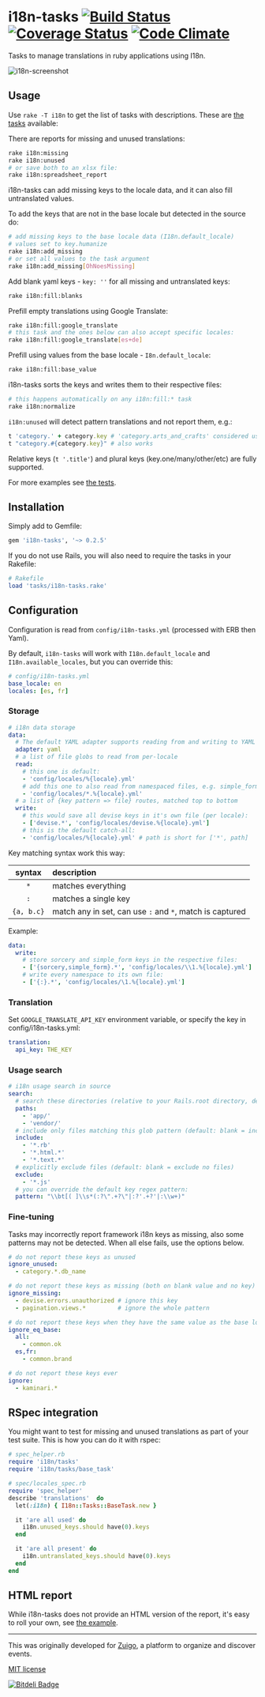 # i18n-tasks [![Build Status](https://travis-ci.org/glebm/i18n-tasks.png?branch=master)](https://travis-ci.org/glebm/i18n-tasks) [![Coverage Status](https://coveralls.io/repos/glebm/i18n-tasks/badge.png?branch=master)](https://coveralls.io/r/glebm/i18n-tasks?branch=master) [![Code Climate](https://codeclimate.com/github/glebm/i18n-tasks.png)](https://codeclimate.com/github/glebm/i18n-tasks)


Tasks to manage translations in ruby applications using I18n.

![i18n-screenshot](https://raw.github.com/glebm/i18n-tasks/master/doc/img/i18n-tasks.gif "i18n-tasks output screenshot")

## Usage

Use `rake -T i18n` to get the list of tasks with descriptions. These are [the tasks](/lib/tasks/i18n-tasks.rake) available:

There are reports for missing and unused translations:

```bash
rake i18n:missing
rake i18n:unused
# or save both to an xlsx file:
rake i18n:spreadsheet_report
```

i18n-tasks can add missing keys to the locale data, and it can also fill untranslated values.

To add the keys that are not in the base locale but detected in the source do:

```bash
# add missing keys to the base locale data (I18n.default_locale)
# values set to key.humanize
rake i18n:add_missing
# or set all values to the task argument
rake i18n:add_missing[OhNoesMissing]
```

Add blank yaml keys - `key: ''` for all missing and untranslated keys:

```bash
rake i18n:fill:blanks
```

Prefill empty translations using Google Translate:

```bash
rake i18n:fill:google_translate
# this task and the ones below can also accept specific locales:
rake i18n:fill:google_translate[es+de]
```
Prefill using values from the base locale - `I8n.default_locale`:
```bash
rake i18n:fill:base_value
```

i18n-tasks sorts the keys and writes them to their respective files:

```bash
# this happens automatically on any i18n:fill:* task
rake i18n:normalize 
```


`i18n:unused` will detect pattern translations and not report them, e.g.:

```ruby
t 'category.' + category.key # 'category.arts_and_crafts' considered used
t "category.#{category.key}" # also works
```

Relative keys (`t '.title'`) and plural keys (key.one/many/other/etc) are fully supported.

For more examples see [the tests](/spec/i18n_tasks_spec.rb).


## Installation

Simply add to Gemfile:

```ruby
gem 'i18n-tasks', '~> 0.2.5'
```

If you do not use Rails, you will also need to require the tasks in your Rakefile:

```ruby
# Rakefile
load 'tasks/i18n-tasks.rake'
```

## Configuration

Configuration is read from `config/i18n-tasks.yml` (processed with ERB then Yaml).

By default, `i18n-tasks` will work with `I18n.default_locale` and `I18n.available_locales`, but you can override this:

```yaml
# config/i18n-tasks.yml
base_locale: en
locales: [es, fr]
```

### Storage

```yaml
# i18n data storage
data:
  # The default YAML adapter supports reading from and writing to YAML files
  adapter: yaml
  # a list of file globs to read from per-locale
  read: 
    # this one is default:
    - 'config/locales/%{locale}.yml'
    # add this one to also read from namespaced files, e.g. simple_form.en.yml:
    - 'config/locales/*.%{locale}.yml'
  # a list of {key pattern => file} routes, matched top to bottom
  write:
    # this would save all devise keys in it's own file (per locale):
    - ['devise.*', 'config/locales/devise.%{locale}.yml']
    # this is the default catch-all:
    - 'config/locales/%{locale}.yml' # path is short for ['*', path]
```

Key matching syntax work this way:

| syntax       | description                                               |
|:------------:|:----------------------------------------------------------|
|      `*`     | matches everything                                        |
|      `:`     | matches a single key                                      |
|   `{a, b.c}` | match any in set, can use `:` and `*`, match is captured  |

Example:

```yaml
data:
  write:
    # store sorcery and simple_form keys in the respective files:
    - ['{sorcery,simple_form}.*', 'config/locales/\\1.%{locale}.yml']
    # write every namespace to its own file:
    - ['{:}.*', 'config/locales/\1.%{locale}.yml']
```

### Translation

Set `GOOGLE_TRANSLATE_API_KEY` environment variable, or specify the key in config/i18n-tasks.yml:

```yaml
translation:
  api_key: THE_KEY
```

### Usage search

```yaml
# i18n usage search in source
search:
  # search these directories (relative to your Rails.root directory, default: 'app/')
  paths:
    - 'app/'
    - 'vendor/'
  # include only files matching this glob pattern (default: blank = include all files)
  include:
    - '*.rb'
    - '*.html.*'
    - '*.text.*'
  # explicitly exclude files (default: blank = exclude no files)
  exclude:
    - '*.js'
  # you can override the default key regex pattern:
  pattern: "\\bt[( ]\\s*(:?\".+?\"|:?'.+?'|:\\w+)"
```

### Fine-tuning

Tasks may incorrectly report framework i18n keys as missing, also some patterns may not be detected.
When all else fails, use the options below.

```yaml
# do not report these keys as unused
ignore_unused:
  - category.*.db_name

# do not report these keys as missing (both on blank value and no key)
ignore_missing:
  - devise.errors.unauthorized # ignore this key
  - pagination.views.*         # ignore the whole pattern

# do not report these keys when they have the same value as the base locale version
ignore_eq_base:
  all:
    - common.ok
  es,fr:
    - common.brand

# do not report these keys ever
ignore:
  - kaminari.*
```

## RSpec integration

You might want to test for missing and unused translations as part of your test suite.
This is how you can do it with rspec:

```ruby
# spec_helper.rb
require 'i18n/tasks'
require 'i18n/tasks/base_task'

# spec/locales_spec.rb
require 'spec_helper'
describe 'translations'  do
  let(:i18n) { I18n::Tasks::BaseTask.new }

  it 'are all used' do
    i18n.unused_keys.should have(0).keys
  end

  it 'are all present' do
    i18n.untranslated_keys.should have(0).keys
  end
end
```

## HTML report

While i18n-tasks does not provide an HTML version of the report, it's easy to roll your own, see [the example](https://gist.github.com/glebm/6887030).

---

This was originally developed for [Zuigo](http://zuigo.com/), a platform to organize and discover events.

[MIT license](/LICENSE.txt)


[![Bitdeli Badge](https://d2weczhvl823v0.cloudfront.net/glebm/i18n-tasks/trend.png)](https://bitdeli.com/free "Bitdeli Badge")

